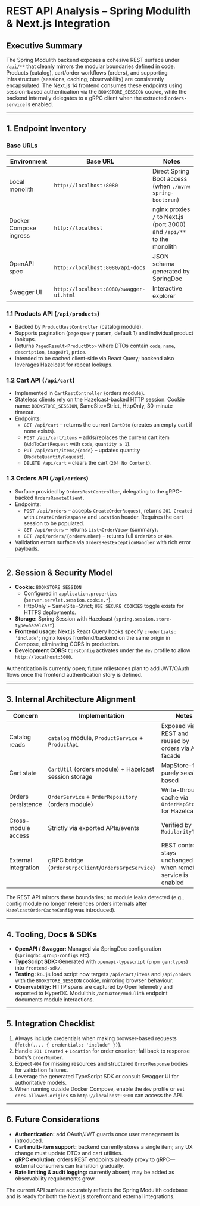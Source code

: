 # REST API Analysis – Spring Modulith & Next.js Integration

## Executive Summary

The Spring Modulith backend exposes a cohesive REST surface under `/api/**` that cleanly mirrors the modular boundaries defined in code. Products (catalog), cart/order workflows (orders), and supporting infrastructure (sessions, caching, observability) are consistently encapsulated. The Next.js 14 frontend consumes these endpoints using session-based authentication via the `BOOKSTORE_SESSION` cookie, while the backend internally delegates to a gRPC client when the extracted `orders-service` is enabled.

---

## 1. Endpoint Inventory

### Base URLs

| Environment | Base URL | Notes |
| --- | --- | --- |
| Local monolith | `http://localhost:8080` | Direct Spring Boot access (when `./mvnw spring-boot:run`) |
| Docker Compose ingress | `http://localhost` | nginx proxies `/` to Next.js (port 3000) and `/api/**` to the monolith |
| OpenAPI spec | `http://localhost:8080/api-docs` | JSON schema generated by SpringDoc |
| Swagger UI | `http://localhost:8080/swagger-ui.html` | Interactive explorer |

### 1.1 Products API (`/api/products`)

- Backed by `ProductRestController` (catalog module).
- Supports pagination (`page` query param, default 1) and individual product lookups.
- Returns `PagedResult<ProductDto>` where DTOs contain `code`, `name`, `description`, `imageUrl`, `price`.
- Intended to be cached client-side via React Query; backend also leverages Hazelcast for repeat lookups.

### 1.2 Cart API (`/api/cart`)

- Implemented in `CartRestController` (orders module).
- Stateless clients rely on the Hazelcast-backed HTTP session. Cookie name: `BOOKSTORE_SESSION`, SameSite=Strict, HttpOnly, 30-minute timeout.
- Endpoints:
  - `GET /api/cart` – returns the current `CartDto` (creates an empty cart if none exists).
  - `POST /api/cart/items` – adds/replaces the current cart item (`AddToCartRequest` with `code`, `quantity ≥ 1`).
  - `PUT /api/cart/items/{code}` – updates quantity (`UpdateQuantityRequest`).
  - `DELETE /api/cart` – clears the cart (`204 No Content`).

### 1.3 Orders API (`/api/orders`)

- Surface provided by `OrdersRestController`, delegating to the gRPC-backed `OrdersRemoteClient`.
- Endpoints:
  - `POST /api/orders` – accepts `CreateOrderRequest`, returns `201 Created` with `CreateOrderResponse` and `Location` header. Requires the cart session to be populated.
  - `GET /api/orders` – returns `List<OrderView>` (summary).
  - `GET /api/orders/{orderNumber}` – returns full `OrderDto` or `404`.
- Validation errors surface via `OrdersRestExceptionHandler` with rich error payloads.

---

## 2. Session & Security Model

- **Cookie:** `BOOKSTORE_SESSION`
  - Configured in `application.properties` (`server.servlet.session.cookie.*`).
  - HttpOnly + SameSite=Strict; `USE_SECURE_COOKIES` toggle exists for HTTPS deployments.
- **Storage:** Spring Session with Hazelcast (`spring.session.store-type=hazelcast`).
- **Frontend usage:** Next.js React Query hooks specify `credentials: 'include'`; nginx keeps frontend/backend on the same origin in Compose, eliminating CORS in production.
- **Development CORS:** `CorsConfig` activates under the `dev` profile to allow `http://localhost:3000`.

Authentication is currently open; future milestones plan to add JWT/OAuth flows once the frontend authentication story is defined.

---

## 3. Internal Architecture Alignment

| Concern | Implementation | Notes |
| --- | --- | --- |
| Catalog reads | `catalog` module, `ProductService` + `ProductApi` | Exposed via REST and reused by orders via API facade |
| Cart state | `CartUtil` (orders module) + Hazelcast session storage | MapStore-free; purely session-based |
| Orders persistence | `OrderService` + `OrderRepository` (orders module) | Write-through cache via `OrderMapStore` for Hazelcast |
| Cross-module access | Strictly via exported APIs/events | Verified by `ModularityTests` |
| External integration | gRPC bridge (`OrdersGrpcClient`/`OrdersGrpcService`) | REST controller stays unchanged when remote service is enabled |

The REST API mirrors these boundaries; no module leaks detected (e.g., config module no longer references orders internals after `HazelcastOrderCacheConfig` was introduced).

---

## 4. Tooling, Docs & SDKs

- **OpenAPI / Swagger:** Managed via SpringDoc configuration (`springdoc.group-configs` etc).
- **TypeScript SDK:** Generated with `openapi-typescript` (`pnpm gen:types`) into `frontend-sdk/`.
- **Testing:** `k6.js` load script now targets `/api/cart/items` and `/api/orders` with the `BOOKSTORE_SESSION` cookie, mirroring browser behaviour.
- **Observability:** HTTP spans are captured by OpenTelemetry and exported to HyperDX. Modulith’s `/actuator/modulith` endpoint documents module interactions.

---

## 5. Integration Checklist

1. Always include credentials when making browser-based requests (`fetch(..., { credentials: 'include' })`).
2. Handle `201 Created` + `Location` for order creation; fall back to response body’s `orderNumber`.
3. Expect `404` for missing resources and structured `ErrorResponse` bodies for validation failures.
4. Leverage the generated TypeScript SDK or consult Swagger UI for authoritative models.
5. When running outside Docker Compose, enable the `dev` profile or set `cors.allowed-origins` so `http://localhost:3000` can access the API.

---

## 6. Future Considerations

- **Authentication:** add OAuth/JWT guards once user management is introduced.
- **Cart multi-item support:** backend currently stores a single item; any UX change must update DTOs and cart utilities.
- **gRPC evolution:** orders REST endpoints already proxy to gRPC—external consumers can transition gradually.
- **Rate limiting & audit logging:** currently absent; may be added as observability requirements grow.

The current API surface accurately reflects the Spring Modulith codebase and is ready for both the Next.js storefront and external integrations.
